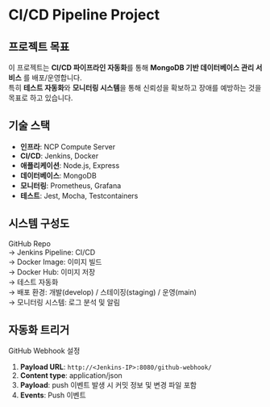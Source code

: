 # CI/CD Pipeline Project

## 프로젝트 목표
이 프로젝트는 **CI/CD 파이프라인 자동화**를 통해 **MongoDB 기반 데이터베이스 관리 서비스** 를 배포/운영합니다.  
특히 **테스트 자동화**와 **모니터링 시스템**을 통해 신뢰성을 확보하고 장애를 예방하는 것을 목표로 하고 있습니다.

## 기술 스택
- **인프라**: NCP Compute Server  
- **CI/CD**: Jenkins, Docker  
- **애플리케이션**: Node.js, Express  
- **데이터베이스**: MongoDB  
- **모니터링**: Prometheus, Grafana  
- **테스트**: Jest, Mocha, Testcontainers  

## 시스템 구성도
GitHub Repo <br>
→ Jenkins Pipeline: CI/CD <br>
→ Docker Image: 이미지 빌드 <br>
→ Docker Hub: 이미지 저장 <br>
→ 테스트 자동화 <br>
→ 배포 환경: 개발(develop) / 스테이징(staging) / 운영(main)   <br>
→ 모니터링 시스템: 로그 분석 및 알림

## 자동화 트리거
GitHub Webhook 설정  
1. **Payload URL**: `http://<Jenkins-IP>:8080/github-webhook/`  
2. **Content type**: application/json  
3. **Payload**: push 이벤트 발생 시 커밋 정보 및 변경 파일 포함  
4. **Events**: Push 이벤트  
